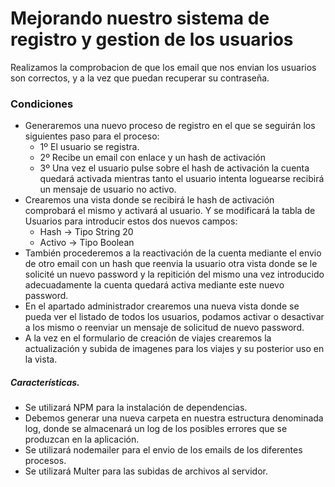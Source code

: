 <h1>Mejorando nuestro sistema de registro y gestion de los usuarios</h1>

<p> Realizamos la comprobacion de que los email que nos envian los usuarios son correctos,
y a la vez que puedan recuperar su contraseña.

<h3>Condiciones</h3>

<ul>
<li>Generaremos una nuevo proceso de registro en el que se seguirán los siguientes paso para el proceso: 
  <ul>
  <li>1º El usuario se registra. 
  <li>2º Recibe un email con enlace y un hash de activación 
  <li>3º Una vez el usuario pulse sobre el hash de activación la cuenta quedará activada mientras tanto el usuario intenta 
  loguearse recibirá un mensaje de usuario no activo. 
  </ul>
  <li>Crearemos una vista donde se recibirá le hash de activación comprobará el mismo y activará al usuario. Y se modificará
  la tabla de Usuarios para introducir estos dos nuevos campos:
  <ul>
<li>Hash -> Tipo String 20
<li>Activo -> Tipo Boolean
</ul>
<li>También procederemos a la reactivación de la cuenta mediante el envio de otro email con un hash que reenvia la usuario 
otra vista donde se le solicité un nuevo password y la repitición del mismo una vez introducido adecuadamente la cuenta 
quedará activa mediante este nuevo password.

<li>En el apartado administrador crearemos una nueva vista donde se pueda ver el listado de todos los usuarios, 
podamos activar o desactivar a los mismo o reenviar un mensaje de solicitud de nuevo password.

<li>A la vez en el formulario de creación de viajes crearemos la actualización y subida de imagenes para los viajes y 
su posterior uso en la vista.
</ul>
<h5>Características.</h5>
<ul>
<li>Se utilizará NPM para la instalación de dependencias.
<li>Debemos generar una nueva carpeta en nuestra estructura denominada log, donde se almacenará un log de los posibles errores
que se produzcan en la aplicación.
<li>Se utilizará nodemailer para el envio de los emails de los diferentes procesos.
<li>Se utilizará Multer para las subidas de archivos al servidor.
</ul>
